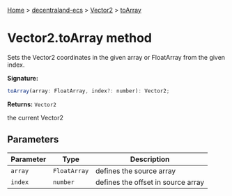 [Home](./index) &gt; [decentraland-ecs](./decentraland-ecs.md) &gt; [Vector2](./decentraland-ecs.vector2.md) &gt; [toArray](./decentraland-ecs.vector2.toarray.md)

# Vector2.toArray method

Sets the Vector2 coordinates in the given array or FloatArray from the given index.

**Signature:**
```javascript
toArray(array: FloatArray, index?: number): Vector2;
```
**Returns:** `Vector2`

the current Vector2

## Parameters

|  Parameter | Type | Description |
|  --- | --- | --- |
|  `array` | `FloatArray` | defines the source array |
|  `index` | `number` | defines the offset in source array |

